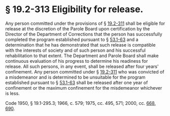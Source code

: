 # § 19.2-313 Eligibility for release.

<p>Any person committed under the provisions of § <a href='http://law.lis.virginia.gov/vacode/19.2-311/'>19.2-311</a> shall be eligible for release at the discretion of the Parole Board upon certification by the Director of the Department of Corrections that the person has successfully completed the program established pursuant to § <a href='http://law.lis.virginia.gov/vacode/53.1-63/'>53.1-63</a> and a determination that he has demonstrated that such release is compatible with the interests of society and of such person and his successful rehabilitation to that extent. The Department and Parole Board shall make continuous evaluation of his progress to determine his readiness for release. All such persons, in any event, shall be released after four years' confinement. Any person committed under § <a href='http://law.lis.virginia.gov/vacode/19.2-311/'>19.2-311</a> who was convicted of a misdemeanor and is determined to be unsuitable for the program established pursuant to § <a href='http://law.lis.virginia.gov/vacode/53.1-63/'>53.1-63</a> shall be released after one year of confinement or the maximum confinement for the misdemeanor whichever is less.</p><p>Code 1950, § 19.1-295.3; 1966, c. 579; 1975, cc. 495, 571; 2000, cc. <a href='http://lis.virginia.gov/cgi-bin/legp604.exe?001+ful+CHAP0668'>668</a>, <a href='http://lis.virginia.gov/cgi-bin/legp604.exe?001+ful+CHAP0690'>690</a>.</p>